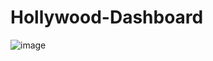 # Hollywood-Dashboard
![image](https://github.com/user-attachments/assets/82d70fca-8e88-4f98-b61f-3b6bf12509f4)
